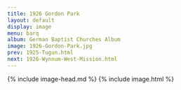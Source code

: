 ```yaml
---
title: 1926 Gordon Park
layout: default
display: image
menu: barq
album: German Baptist Churches Album
image: 1926-Gordon-Park.jpg
prev: 1925-Tugun.html
next: 1926-Wynnum-West-Mission.html
---
```

{% include image-head.md %}
{% include image.html %}